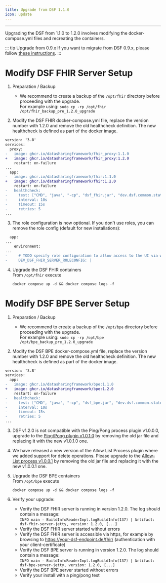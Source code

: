 ```yaml
---
title: Upgrade from DSF 1.1.0
icon: update
---
```

---

Upgrading the DSF from 1.1.0 to 1.2.0 involves modifying the docker-compose.yml files and recreating the containers.


::: tip Upgrade from 0.9.x
If you want to migrate from DSF 0.9.x, please follow [these instructions](upgrade-from-0).
:::

# Modify DSF FHIR Server Setup
1. Preparation / Backup
    * We recommend to create a backup of the `/opt/fhir` directory before proceeding with the upgrade.  
    For example using: `sudo cp -rp /opt/fhir /opt/fhir_backup_pre_1.2.0_upgrade`

2. Modify the DSF FHIR docker-compose.yml file, replace the version number with 1.2.0 and remove the old healthcheck definition. The new healthcheck is defined as part of the docker image.
```diff
version: '3.8'
services:
  proxy:
-   image: ghcr.io/datasharingframework/fhir_proxy:1.1.0
+   image: ghcr.io/datasharingframework/fhir_proxy:1.2.0
    restart: on-failure
...
  app:
-   image: ghcr.io/datasharingframework/fhir:1.1.0
+   image: ghcr.io/datasharingframework/fhir:1.2.0
    restart: on-failure
-   healthcheck:
-     test: ["CMD", "java", "-cp", "dsf_fhir.jar", "dev.dsf.common.status.client.StatusClient"]
-     interval: 10s
-     timeout: 15s
-     retries: 5
...
```

3. The role configuration is now optional. If you don't use roles, you can remove the role config (default for new installations):
```diff
  app:
...
    environment:
...
-     # TODO specify role configuration to allow access to the UI via web-browser or REST API for specific users, see documentation at dsf.dev
-     DEV_DSF_FHIR_SERVER_ROLECONFIG: |
```

4. Upgrade the DSF FHIR containers  
    From `/opt/fhir` execute  
    ```
    docker compose up -d && docker compose logs -f
    ```

# Modify DSF BPE Server Setup
1. Preparation / Backup
    * We recommend to create a backup of the `/opt/bpe` directory before proceeding with the upgrade.  
    For example using: `sudo cp -rp /opt/bpe /opt/bpe_backup_pre_1.2.0_upgrade`

2. Modify the DSF BPE docker-compose.yml file, replace the version number with 1.2.0 and remove the old healthcheck definition. The new healthcheck is defined as part of the docker image.
```diff
version: '3.8'
services:
  app:
-   image: ghcr.io/datasharingframework/bpe:1.1.0
+   image: ghcr.io/datasharingframework/bpe:1.2.0
    restart: on-failure
-   healthcheck:
-     test: ["CMD", "java", "-cp", "dsf_bpe.jar", "dev.dsf.common.status.client.StatusClient"]
-     interval: 10s
-     timeout: 15s
-     retries: 5
...
```

3. DSF v1.2.0 is not compatible with the Ping/Pong process plugin v1.0.0.0, upgrade to the [Ping/Pong plugin v1.0.1.0](https://github.com/datasharingframework/dsf-process-ping-pong/releases) by removing the old jar file and replacing it with the new v1.0.1.0 one.

4. We have released a new version of the Allow List Process plugin where we added support for delete operations. Please upgrade to the [Allow-List process v1.0.0.1](https://github.com/datasharingframework/dsf-process-allow-list/releases) by removing the old jar file and replacing it with the new v1.0.0.1 one.

5. Upgrade the DSF BPE containers  
    From `/opt/bpe` execute  
    ```
    docker compose up -d && docker compose logs -f
    ```

6. Verify your upgrade:
    * Verify the DSF FHIR server is running in version 1.2.0. The log should contain a message:  
        `INFO main - BuildInfoReaderImpl.logBuildInfo(137) | Artifact: dsf-fhir-server-jetty, version: 1.2.0, [...]`
    * Verify the DSF FHIR server started without errors
    * Verify the DSF FHIR server is accessible via https, for example by browsing to https://your-dsf-endpoint.de/fhir/ (authentication with your client-certificate)
    * Verify the DSF BPE server is running in version 1.2.0. The log should contain a message:  
        `INFO main - BuildInfoReaderImpl.logBuildInfo(137) | Artifact: dsf-bpe-server-jetty, version: 1.2.0, [...]`
    * Verify the DSF BPE server started without errors
    * Verify your install with a ping/pong test  
